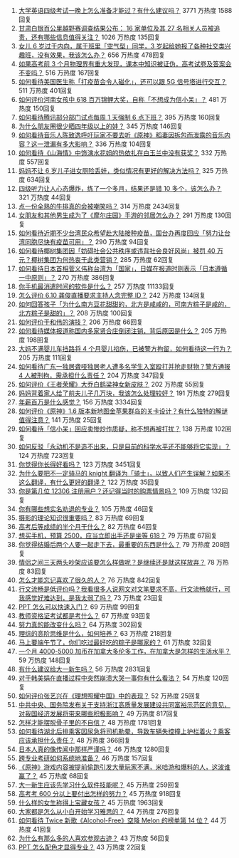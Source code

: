 1. [大学英语四级考试一晚上怎么准备才能过？有什么建议吗？](https://www.zhihu.com/question/360759673) 3771 万热度 1588回复
1. [甘肃白银百公里越野赛调查结果公布： 16 家单位及其 27 名相关人员被追责，还有哪些信息值得关注？](https://www.zhihu.com/question/464487115) 1026 万热度 135回复
1. [女儿 6 岁过于内向，属于班里「空气型」同学，3 岁起给她报了各种社交类兴趣班，没有效果，我该怎么办？](https://www.zhihu.com/question/464021053) 656 万热度 478回复
1. [如果高考前 3 个月物理界有重大发现，课本中知识被证伪，高考试卷及答案会不变吗？](https://www.zhihu.com/question/463553981) 516 万热度 167回复
1. [如何看待美国医生称「打疫苗会令人磁化」，还可以跟 5G 信号塔进行交互？](https://www.zhihu.com/question/464299413) 511 万热度 401回复
1. [如何评价河南女孩中 618 百万锦鲤大奖，自称「不想成为信小呆」？](https://www.zhihu.com/question/464239351) 481 万热度 150回复
1. [如何看待腾讯部分部门试点每周 1 天强制 6 点下班？](https://www.zhihu.com/question/464450515) 395 万热度 160回复
1. [为什么朋友圈很少晒四年级以上的娃？](https://www.zhihu.com/question/462953490) 345 万热度 146回复
1. [如何看待音乐人陈致逸呼吁玩家不要去听《原神》稻妻因拆包而泄露的音乐内容？这一泄漏有多大影响？](https://www.zhihu.com/question/464281976) 336 万热度 104回复
1. [如何看待《山海情》中饰演水花姐的热依扎在白玉兰中没有获奖？](https://www.zhihu.com/question/464344108) 332 万热度 557回复
1. [妈妈不让 6 岁儿子进女厕险丢娃，类似情况有更好的解决方法吗？](https://www.zhihu.com/question/463835106) 325 万热度 634回复
1. [四级听力让人心态爆炸，练了一个多月，结果还是错 10 多个，该怎么办？](https://www.zhihu.com/question/433197471) 321 万热度 44回复
1. [点一份全熟的牛排真的会被嘲笑吗？](https://www.zhihu.com/question/58762730) 314 万热度 2434回复
1. [女朋友和其他男生成为了《摩尔庄园》手游的邻居怎么办？](https://www.zhihu.com/question/463203335) 291 万热度 130回复
1. [如何看待近期不少台湾民众希望赴大陆接种疫苗，国台办再度回应「努力让台湾同胞尽快有疫苗可用」？](https://www.zhihu.com/question/464418798) 290 万热度 94回复
1. [如何看待椰树集团因「妨碍社会公共秩序或违背社会良好风尚」被罚 40 万元？椰树集团为何热衷于此类营销？](https://www.zhihu.com/question/464473879) 285 万热度 62回复
1. [如何看待日本首相菅义伟称台湾为「国家」，日媒在报道时则表示「日本遵循一中原则」？](https://www.zhihu.com/question/464290695) 270 万热度 386回复
1. [你手机最消遣时间的软件是什么？](https://www.zhihu.com/question/355195888) 257 万热度 11133回复
1. [怎么评价 6.10 龚俊直播要求主持人念完整 ID？](https://www.zhihu.com/question/464365051) 242 万热度 134回复
1. [如何回答孩子「为什么南方豆花甜甜的，北方是咸咸的，可南方粽子是咸的，北方粽子是甜的」？](https://www.zhihu.com/question/463726781) 208 万热度 100回复
1. [如何评价于和伟的演技？](https://www.zhihu.com/question/48335002) 206 万热度 66回复
1. [如何看待媒体报道称国内多家贤合庄倒闭注销，背后原因是什么？](https://www.zhihu.com/question/464128187) 205 万热度 198回复
1. [大妈不满婴儿车挡路将 4 个月婴儿掐伤，已被警方拘留，如何看待这一行为？](https://www.zhihu.com/question/464404071) 205 万热度 111回复
1. [如何看待广东一独居聋哑独居老人遭多名学生入室殴打并抢走财物？警方通报 4 人被刑拘，需承担什么责任？](https://www.zhihu.com/question/464245440) 204 万热度 347回复
1. [如何评价《王者荣耀》大乔白鹤梁神女新皮肤？](https://www.zhihu.com/question/464267687) 202 万热度 55回复
1. [妈妈背着家人给了前夫儿子几万块，我该怎么处理较好？](https://www.zhihu.com/question/463949860) 191 万热度 279回复
1. [年薪百万是什么感觉？](https://www.zhihu.com/question/394637216) 156 万热度 3334回复
1. [如何评价《原神》1.6 版本新地图金苹果群岛的关卡设计？有什么独特的解谜值得注意？](https://www.zhihu.com/question/464407978) 141 万热度 25回复
1. [如何看待「信小呆」回应卖惨炒作质疑，称不想再被打扰？](https://www.zhihu.com/question/463236322) 138 万热度 102回复
1. [如何反驳「永动机不是造不出来，只是目前的科学水平还不能够将它实现」？](https://www.zhihu.com/question/459256609) 124 万热度 723回复
1. [你觉得你长得好看吗？](https://www.zhihu.com/question/429414606) 123 万热度 3451回复
1. [为什么要把不一定骑马的 knight 翻译为「骑士」，以致人们产生误解？如果不这么翻译，有什么更好的翻译？](https://www.zhihu.com/question/454202202) 122 万热度 35回复
1. [你是第几位 12306 注册用户？还记得当时的购票情景吗？](https://www.zhihu.com/question/464291082) 109 万热度 132回复
1. [你有哪些想实名劝退的专业？](https://www.zhihu.com/question/463744125) 105 万热度 46回复
1. [摄影的理论知识很重要吗？](https://www.zhihu.com/question/440382270) 83 万热度 69回复
1. [高考后等成绩的半个月干什么？](https://www.zhihu.com/question/463996138) 82 万热度 64回复
1. [想买手机，预算 2500，应当立即出手还是坐等 618？](https://www.zhihu.com/question/449010803) 79 万热度 67回复
1. [你觉得结婚后两个人要一起走下去，最重要的东西是什么？](https://www.zhihu.com/question/462707693) 79 万热度 208回复
1. [情侣之间三天两头吵架应该要怎么样做呢？是继续还是就这样放弃？](https://www.zhihu.com/question/306964200) 78 万热度 83回复
1. [怎么才能忘记喜欢了很久的人？](https://www.zhihu.com/question/456682944) 76 万热度 842回复
1. [行文流畅是低评价吗？我看很多人说网文对文笔要求不高，行文流畅就行，可我感觉好难达到，是我太弱了吗？](https://www.zhihu.com/question/463769238) 73 万热度 23回复
1. [PPT 怎么可以快速入门？](https://www.zhihu.com/question/344423145) 69 万热度 99回复
1. [教师资格证考试都是考什么？](https://www.zhihu.com/question/314936018) 67 万热度 93回复
1. [努力真的能改变什么吗？](https://www.zhihu.com/question/463071441) 64 万热度 302回复
1. [理综的高阶思维是什么，如何培养？](https://www.zhihu.com/question/287426676) 63 万热度 218回复
1. [马上要端午节了，你们吃过最好吃的粽子是哪家的？](https://www.zhihu.com/question/463583026) 61 万热度 32回复
1. [一个月 4000-5000 加币在加拿大多伦多工作，在加拿大是怎样的生活水平？](https://www.zhihu.com/question/307481892) 59 万热度 148回复
1. [有什么建议给大一新生吗？](https://www.zhihu.com/question/343995869) 56 万热度 2831回复
1. [对于韩美娟在直播过程中突然崩溃大哭一事你有什么看法？](https://www.zhihu.com/question/463914779) 54 万热度 120回复
1. [如何评价张艺兴在《理想照耀中国》中的表现？](https://www.zhihu.com/question/464195351) 52 万热度 25回复
1. [中共中央、国务院发布关于支持浙江高质量发展建设共同富裕示范区的意见，对我国经济发展将带来哪些积极影响？](https://www.zhihu.com/question/464319522) 49 万热度 817回复
1. [怎样才能摆脱骨子里的不自信？](https://www.zhihu.com/question/327333707) 48 万热度 1781回复
1. [如何看待湖北后排乘客因尿急将司机勒晕，导致车辆失控撞上护栏着火？乘客应该承担什么责任？](https://www.zhihu.com/question/463527409) 48 万热度 366回复
1. [日本人真的像传闻中那样严谨吗？](https://www.zhihu.com/question/20347612) 46 万热度 1280回复
1. [跨专业考研如何系统地准备？](https://www.zhihu.com/question/20838366) 46 万热度 157回复
1. [《原神》游戏内容被提前偷跑引发大量玩家不满，米哈游和爆料的人，这波谁赢了？](https://www.zhihu.com/question/463942834) 45 万热度 68回复
1. [大一新生应该先学习什么软件技能呢？](https://www.zhihu.com/question/407232850) 45 万热度 259回复
1. [高考考 600 分以上要付出怎样的努力？](https://www.zhihu.com/question/332243873) 45 万热度 918回复
1. [什么样的女生称得上宝藏女孩？](https://www.zhihu.com/question/315331056) 45 万热度 1963回复
1. [大家都是怎么从小白开始学习雅思的？](https://www.zhihu.com/question/288558270) 44 万热度 276回复
1. [如何看待 Twice 新歌《Alcohol-Free》空降 Melon 的榜单第 14 位？](https://www.zhihu.com/question/464114702) 44 万热度 41回复
1. [为什么有那么多的人喜欢参观古迹？](https://www.zhihu.com/question/290915559) 43 万热度 56回复
1. [PPT 怎么配色才显得专业？](https://www.zhihu.com/question/22054234) 43 万热度 22回复